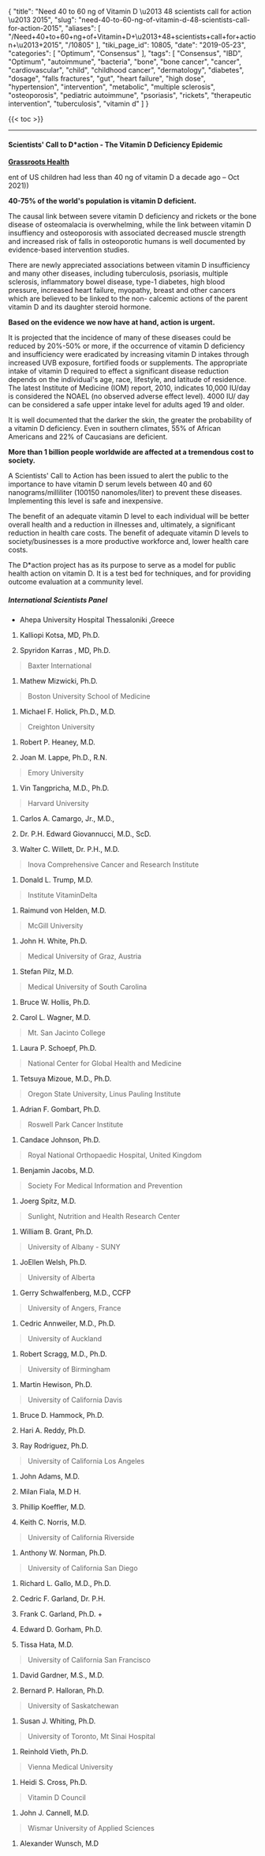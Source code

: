 {
    "title": "Need 40 to 60 ng of Vitamin D \u2013 48 scientists call for action \u2013 2015",
    "slug": "need-40-to-60-ng-of-vitamin-d-48-scientists-call-for-action-2015",
    "aliases": [
        "/Need+40+to+60+ng+of+Vitamin+D+\u2013+48+scientists+call+for+action+\u2013+2015",
        "/10805"
    ],
    "tiki_page_id": 10805,
    "date": "2019-05-23",
    "categories": [
        "Optimum",
        "Consensus"
    ],
    "tags": [
        "Consensus",
        "IBD",
        "Optimum",
        "autoimmune",
        "bacteria",
        "bone",
        "bone cancer",
        "cancer",
        "cardiovascular",
        "child",
        "childhood cancer",
        "dermatology",
        "diabetes",
        "dosage",
        "falls fractures",
        "gut",
        "heart failure",
        "high dose",
        "hypertension",
        "intervention",
        "metabolic",
        "multiple sclerosis",
        "osteoporosis",
        "pediatric autoimmune",
        "psoriasis",
        "rickets",
        "therapeutic intervention",
        "tuberculosis",
        "vitamin d"
    ]
}


{{< toc >}}

---

#### Scientists' Call to D*action - The Vitamin D Deficiency Epidemic

 **[Grassroots Health](https://grassrootshealth.net/project/our-scientists/)** 

ent of US children had less than 40 ng of vitamin D a decade ago – Oct 2021))

 **40-75% of the world's population is vitamin D deficient.** 

The causal link between severe vitamin D deficiency and rickets or the bone disease of osteomalacia is overwhelming, while the link between vitamin D insuffiency and osteoporosis with associated decreased muscle strength and increased risk of falls in osteoporotic humans is well documented by evidence-based intervention studies.

There are newly appreciated associations between vitamin D insufficiency and many other diseases, including tuberculosis, psoriasis, multiple sclerosis, inflammatory bowel disease, type-1 diabetes, high blood pressure, increased heart failure, myopathy, breast and other cancers which are believed to be linked to the non- calcemic actions of the parent vitamin D and its daughter steroid hormone.

 **Based on the evidence we now have at hand, action is urgent.** 

It is projected that the incidence of many of these diseases could be reduced by 20%-50% or more, if the occurrence of vitamin D deficiency and insufficiency were eradicated by increasing vitamin D intakes through increased UVB exposure, fortified foods or supplements. The appropriate intake of vitamin D required to effect a significant disease reduction depends on the individual's age, race, lifestyle, and latitude of residence. The latest Institute of Medicine (IOM) report, 2010, indicates 10,000 IU/day is considered the NOAEL (no observed adverse effect level). 4000 IU/ day can be considered a safe upper intake level for adults aged 19 and older. 

It is well documented that the darker the skin, the greater the probability of a vitamin D deficiency. Even in southern climates, 55% of African Americans and 22% of Caucasians are deficient.

 **More than 1 billion people worldwide are affected at a tremendous cost to society.** 

A Scientists' Call to Action has been issued to alert the public to the importance to have vitamin D serum levels between 40 and 60 nanograms/milliliter (100150 nanomoles/liter) to prevent these diseases. Implementing this level is safe and inexpensive.

The benefit of an adequate vitamin D level to each individual will be better overall health and a reduction in illnesses and, ultimately, a significant reduction in health care costs. The benefit of adequate vitamin D levels to society/businesses is a more productive workforce and, lower health care costs.

The D*action project has as its purpose to serve as a model for public health action on vitamin D. It is a test bed for techniques, and for providing outcome evaluation at a community level.

##### International Scientists Panel

* Ahepa University Hospital Thessaloniki ,Greece

1. Kalliopi Kotsa, MD, Ph.D.

1. Spyridon Karras , MD, Ph.D.

> Baxter International

1. Mathew Mizwicki, Ph.D.

> Boston University School of Medicine 

1. Michael F. Holick, Ph.D., M.D.

> Creighton University

1. Robert P. Heaney, M.D. 

1. Joan M. Lappe, Ph.D., R.N.

> Emory University

1. Vin Tangpricha, M.D., Ph.D.

> Harvard University

1. Carlos A. Camargo, Jr., M.D., 

1. Dr. P.H. Edward Giovannucci, M.D., ScD.

1. Walter C. Willett, Dr. P.H., M.D.

> Inova Comprehensive Cancer and Research Institute

1. Donald L. Trump, M.D.

> Institute VitaminDelta

1. Raimund von Helden, M.D.

> McGill University

1. John H. White, Ph.D.

> Medical University of Graz, Austria

1. Stefan Pilz, M.D.

> Medical University of South Carolina

1. Bruce W. Hollis, Ph.D.

1. Carol L. Wagner, M.D.

> Mt. San Jacinto College

1. Laura P. Schoepf, Ph.D.

> National Center for Global Health and Medicine

1. Tetsuya Mizoue, M.D., Ph.D.

> Oregon State University, Linus Pauling Institute

1. Adrian F. Gombart, Ph.D.

> Roswell Park Cancer Institute

1. Candace Johnson, Ph.D.

> Royal National Orthopaedic Hospital, United Kingdom

1. Benjamin Jacobs, M.D.

> Society For Medical Information and Prevention

1. Joerg Spitz, M.D.

> Sunlight, Nutrition and Health Research Center

1. William B. Grant, Ph.D.

> University of Albany - SUNY

1. JoEllen Welsh, Ph.D.

> University of Alberta

1. Gerry Schwalfenberg, M.D., CCFP

> University of Angers, France

1. Cedric Annweiler, M.D., Ph.D.

> University of Auckland

1. Robert Scragg, M.D., Ph.D.

> University of Birmingham 

1. Martin Hewison, Ph.D.

> University of California Davis

1. Bruce D. Hammock, Ph.D.

1. Hari A. Reddy, Ph.D.

1. Ray Rodriguez, Ph.D.

> University of California Los Angeles

1. John Adams, M.D.

1. Milan Fiala, M.D H. 

1. Phillip Koeffler, M.D.

1. Keith C. Norris, M.D.

> University of California Riverside

1. Anthony W. Norman, Ph.D.

> University of California San Diego

1. Richard L. Gallo, M.D., Ph.D.

1. Cedric F. Garland, Dr. P.H.

1. Frank C. Garland, Ph.D. +

1. Edward D. Gorham, Ph.D.

1. Tissa Hata, M.D.

> University of California San Francisco

1. David Gardner, M.S., M.D.

1. Bernard P. Halloran, Ph.D.

> University of Saskatchewan 

1. Susan J. Whiting, Ph.D.

> University of Toronto, Mt Sinai Hospital 

1. Reinhold Vieth, Ph.D.

> Vienna Medical University

1. Heidi S. Cross, Ph.D.

> Vitamin D Council

1. John J. Cannell, M.D.

> Wismar University of Applied Sciences

1. Alexander Wunsch, M.D